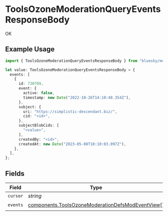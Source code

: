 # ToolsOzoneModerationQueryEventsResponseBody

OK

## Example Usage

```typescript
import { ToolsOzoneModerationQueryEventsResponseBody } from "bluesky/models/operations";

let value: ToolsOzoneModerationQueryEventsResponseBody = {
  events: [
    {
      id: 730709,
      event: {
        active: false,
        timestamp: new Date("2022-10-26T14:10:48.354Z"),
      },
      subject: {
        uri: "https://simplistic-descendant.biz/",
        cid: "<id>",
      },
      subjectBlobCids: [
        "<value>",
      ],
      createdBy: "<id>",
      createdAt: new Date("2023-05-08T10:10:03.097Z"),
    },
  ],
};
```

## Fields

| Field                                                                                                                | Type                                                                                                                 | Required                                                                                                             | Description                                                                                                          |
| -------------------------------------------------------------------------------------------------------------------- | -------------------------------------------------------------------------------------------------------------------- | -------------------------------------------------------------------------------------------------------------------- | -------------------------------------------------------------------------------------------------------------------- |
| `cursor`                                                                                                             | *string*                                                                                                             | :heavy_minus_sign:                                                                                                   | N/A                                                                                                                  |
| `events`                                                                                                             | [components.ToolsOzoneModerationDefsModEventView](../../models/components/toolsozonemoderationdefsmodeventview.md)[] | :heavy_check_mark:                                                                                                   | N/A                                                                                                                  |
